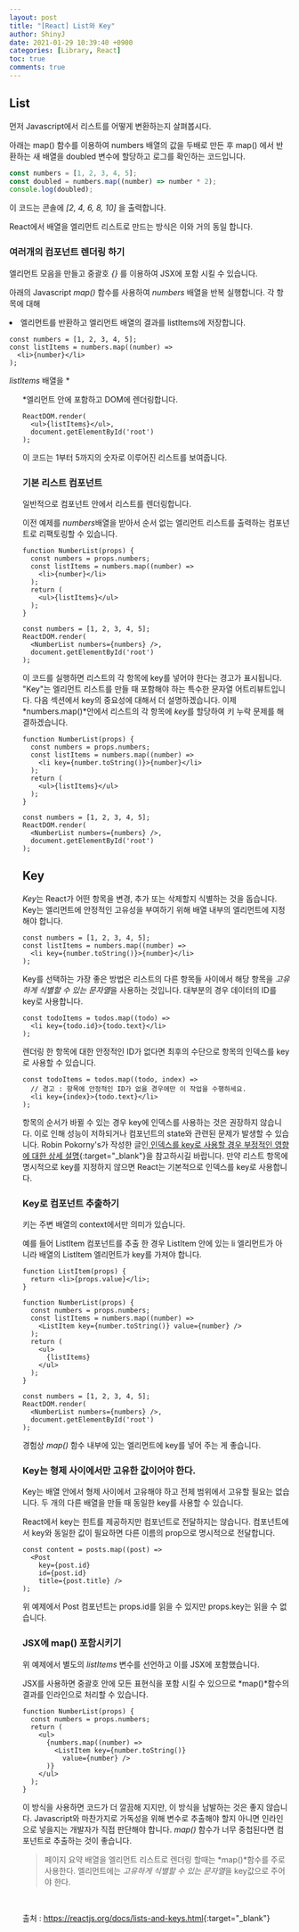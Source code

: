 ```yaml
---
layout: post
title: "[React] List와 Key"
author: ShinyJ
date: 2021-01-29 10:39:40 +0900
categories: [Library, React]
toc: true
comments: true
---
```


## List

먼저 Javascript에서 리스트를 어떻게 변환하는지 살펴봅시다.

아래는 map() 함수를 이용하여 numbers 배열의 값을 두배로 만든 후 map() 에서 반환하는 새 배열을 doubled 변수에 할당하고 로그를 확인하는 코드입니다.

```js
const numbers = [1, 2, 3, 4, 5];
const doubled = numbers.map((number) => number * 2);
console.log(doubled);
```

이 코드는 콘솔에 *[2, 4, 6, 8, 10]* 을 출력합니다.

React에서 배열을 엘리먼트 리스트로 만드는 방식은 이와 거의 동일 합니다.

### 여러개의 컴포넌트 렌더링 하기

엘리먼트 모음을 만들고 중괄호 *{}* 를 이용하여 JSX에 포함 시킬 수 있습니다.

아래의 Javascript *map()* 함수를 사용하여 *numbers* 배열을 반복 실행합니다. 각 항목에 대해 *<li>* 엘리먼트를 반환하고 엘리먼트 배열의 결과를 listItems에 저장합니다.

```react
const numbers = [1, 2, 3, 4, 5];
const listItems = numbers.map((number) => 
  <li>{number}</li>
);
```

*listItems* 배열을 *<ul>*엘리먼트 안에 포함하고 DOM에 렌더링합니다.

```react
ReactDOM.render(
  <ul>{listItems}</ul>,
  document.getElementById('root')
);
```

이 코드는 1부터 5까지의 숫자로 이루어진 리스트를 보여줍니다.

### 기본 리스트 컴포넌트

일반적으로 컴포넌트 안에서 리스트를 렌더링합니다.

이전 예제를 *numbers*배열을 받아서 순서 없는 엘리먼트 리스트를 출력하는 컴포넌트로 리팩토링할 수 있습니다.

```react
function NumberList(props) {
  const numbers = props.numbers;
  const listItems = numbers.map((number) => 
    <li>{number}</li>
  );
  return (
    <ul>{listItems}</ul>
  );
}

const numbers = [1, 2, 3, 4, 5];
ReactDOM.render(
  <NumberList numbers={numbers} />,
  document.getElementById('root')
);
```

이 코드를 실행하면 리스트의 각 항목에 key를 넣어야 한다는 경고가 표시됩니다. "Key"는 엘리먼트 리스트를 만들 때 포함해야 하는 특수한 문자열 어트리뷰트입니다. 다음 섹션에서 key의 중요성에 대해서 더 설명하겠습니다. 이제 *numbers.map()*안에서 리스트의 각 항목에 *key*를 할당하여 키 누락 문제를 해결하겠습니다.

```react
function NumberList(props) {
  const numbers = props.numbers;
  const listItems = numbers.map((number) => 
    <li key={number.toString()}>{number}</li>
  );
  return (
    <ul>{listItems}</ul>
  );
}

const numbers = [1, 2, 3, 4, 5];
ReactDOM.render(
  <NumberList numbers={numbers} />,
  document.getElementById('root')
);
```

## Key

*Key*는 React가 어떤 항목을 변경, 추가 또는 삭제할지 식별하는 것을 돕습니다. Key는 엘리먼트에 안정적인 고유성을 부여하기 위해 배열 내부의 엘리먼트에 지정해야 합니다.

```react
const numbers = [1, 2, 3, 4, 5];
const listItems = numbers.map((number) => 
  <li key={number.toString()}>{number}</li>
);
```

Key를 선택하는 가장 좋은 방법은 리스트의 다른 항목들 사이에서 해당 항목을 *고유하게 식별할 수 있는 문자열*을 사용하는 것입니다. 대부분의 경우 데이터의 ID를 key로 사용합니다.

```react
const todoItems = todos.map((todo) =>
  <li key={todo.id}>{todo.text}</li>
);
```

렌더링 한 항목에 대한 안정적인 ID가 없다면 최후의 수단으로 항목의 인덱스를 key로 사용할 수 있습니다.

```react
const todoItems = todos.map((todo, index) =>
  // 경고 : 항목에 안정적인 ID가 없을 경우에만 이 작업을 수행하세요.
  <li key={index}>{todo.text}</li>
);
```

항목의 순서가 바뀔 수 있는 경우 key에 인덱스를 사용하는 것은 권장하지 않습니다. 이로 인해 성능이 저하되거나 컴포넌트의 state와 관련된 문제가 발생할 수 있습니다. Robin Pokorny's가 작성한 글인[ 인덱스를 key로 사용할 경우 부정적인 영향에 대한 상세 설명](https://robinpokorny.medium.com/index-as-a-key-is-an-anti-pattern-e0349aece318){:target="_blank"}을 참고하시길 바랍니다. 만약 리스트 항목에 명시적으로 key를 지정하지 않으면 React는 기본적으로 인덱스를 key로 사용합니다.

### Key로 컴포넌트 추출하기

키는 주변 배열의 context에서만 의미가 있습니다.

예를 들어 ListItem 컴포넌트를 추출 한 경우 ListItem 안에 있는 li 엘리먼트가 아니라 배열의 ListItem 엘리먼트가 key를 가져야 합니다.

```react
function ListItem(props) {
  return <li>{props.value}</li>;
}

function NumberList(props) {
  const numbers = props.numbers;
  const listItems = numbers.map((number) =>
    <ListItem key={number.toString()} value={number} />
  );
  return (
    <ul>
      {listItems}
    </ul>
  );
}

const numbers = [1, 2, 3, 4, 5];
ReactDOM.render(
  <NumberList numbers={numbers} />,
  document.getElementById('root')
);
```

경험상 *map()* 함수 내부에 있는 엘리먼트에 key를 넣어 주는 게 좋습니다.

### Key는 형제 사이에서만 고유한 값이어야 한다.

Key는 배열 안에서 형제 사이에서 고유해야 하고 전체 범위에서 고유할 필요는 없습니다.
두 개의 다른 배열을 만들 때 동일한 key를 사용할 수 있습니다.

React에서 key는 힌트를 제공하지만 컴포넌트로 전달하지는 않습니다. 컴포넌트에서 key와 동일한 값이 필요하면 다른 이름의 prop으로 명시적으로 전달합니다.

```react
const content = posts.map((post) =>
  <Post
    key={post.id}
    id={post.id}
    title={post.title} />
);
```

위 예제에서 Post 컴포넌트는 props.id를 읽을 수 있지만 props.key는 읽을 수 없습니다.

### JSX에 map() 포함시키기

위 예제에서 별도의 *listItems* 변수를 선언하고 이를 JSX에 포함했습니다.

JSX를 사용하면 중괄호 안에 모든 표현식을 포함 시킬 수 있으므로 *map()*함수의 결과를 인라인으로 처리할 수 있습니다.

```react
function NumberList(props) {
  const numbers = props.numbers;
  return (
    <ul>
      {numbers.map((number) =>
        <ListItem key={number.toString()}
          value={number} />
      )}
    </ul>
  );
}
```

이 방식을 사용하면 코드가 더 깔끔해 지지만, 이 방식을 남발하는 것은 좋지 않습니다. Javascript와 마찬가지로 가독성을 위해 변수로 추출해야 할지 아니면 인라인으로 넣을지는 개발자가 직접 판단해야 합니다. *map()* 함수가 너무 중첩된다면 컴포넌트로 추출하는 것이 좋습니다.

>페이지 요약
배열을 엘리먼트 리스트로 렌더링 할때는 *map()*함수를 주로 사용한다.
엘리먼트에는 *고유하게 식별할 수 있는 문자열*을 key값으로 주어야 한다.

<br>

출처 : <https://reactjs.org/docs/lists-and-keys.html>{:target="_blank"}